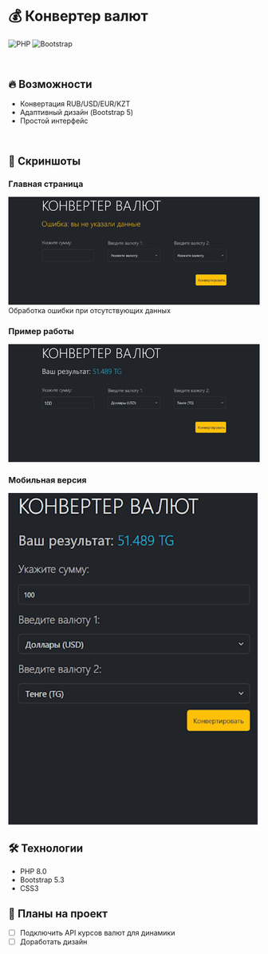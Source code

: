 # 💰 Конвертер валют  

![PHP](https://img.shields.io/badge/PHP-8.0-777BB4?logo=php)
![Bootstrap](https://img.shields.io/badge/Bootstrap-5.3-7952B3?logo=bootstrap)

<br/>

## 🔥 Возможности  
- Конвертация RUB/USD/EUR/KZT  
- Адаптивный дизайн (Bootstrap 5)  
- Простой интерфейс  

<br/>

## 📸 Скриншоты  

### Главная страница  
![Главный экран](konverter/screenshots/main.png) <br/>
Обработка ошибки при отсутствующих данных

### Пример работы  
![Результат конвертации](konverter/screenshots/result.png)  

### Мобильная версия  
![Версия для телефона](konverter/screenshots/mobile.png)  


## 🛠 Технологии  
- PHP 8.0  
- Bootstrap 5.3  
- CSS3  

## 📅 Планы на проект 
- [ ] Подключить API курсов валют для динамики
- [ ] Доработать дизайн 
